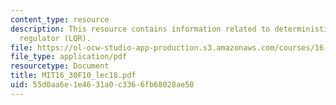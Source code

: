 ```yaml
---
content_type: resource
description: This resource contains information related to deterministic linear quadratic
  regulator (LQR).
file: https://ol-ocw-studio-app-production.s3.amazonaws.com/courses/16-30-feedback-control-systems-fall-2010/55d0aa6e1e4631a0c3366fb68028ae50_MIT16_30F10_lec18.pdf
file_type: application/pdf
resourcetype: Document
title: MIT16_30F10_lec18.pdf
uid: 55d0aa6e-1e46-31a0-c336-6fb68028ae50
---
```

